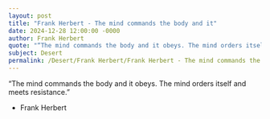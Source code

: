 ```yaml
---
layout: post
title: "Frank Herbert - The mind commands the body and it"
date: 2024-12-28 12:00:00 -0000
author: Frank Herbert
quote: "“The mind commands the body and it obeys. The mind orders itself and meets resistance.”"
subject: Desert
permalink: /Desert/Frank Herbert/Frank Herbert - The mind commands the body and it
---
```


“The mind commands the body and it obeys. The mind orders itself and meets resistance.”

- Frank Herbert
